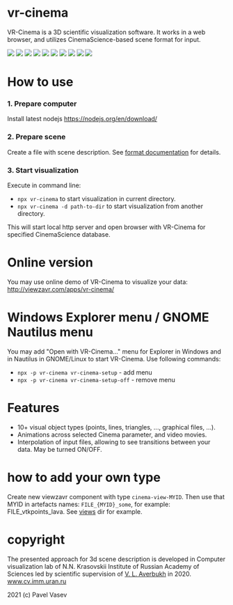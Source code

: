 # vr-cinema

VR-Cinema is a 3D scientific visualization software. It works in a web browser, and utilizes CinemaScience-based scene format for input.


![](http://showtime.lact.in/resizer_st/fit/160/160//files/visual/2020-03-12/2020-03-12-at-11-47-04.gif)
![](http://showtime.lact.in/resizer_st/fit/160/160//files/visual/2020-03-12/2020-03-12-at-14-13-10.png)
![](http://showtime.lact.in/resizer_st/fit/160/160//files/visual/2020-03-12/2020-03-12-at-14-24-20.png)
![](http://showtime.lact.in/resizer_st/fit/160/160//files/visual/2020-03-11/2020-03-11-at-14-25-15.png)
![](http://showtime.lact.in/resizer_st/fit/160/160//files/visual/2020-03-11/2020-03-11-at-10-35-30.png)
![](http://showtime.lact.in/resizer_st/fit/160/160//files/visual/2020-03-05/2020-03-05-at-14-16-05.png)
![](http://showtime.lact.in/resizer_st/fit/160/160//files/visual/2020-03-04/2020-03-04-at-13-43-27.png)
![](http://showtime.lact.in/resizer_st/fit/160/160//files/visual/2020-03-02/2020-03-02-at-20-28-43.png)
![](http://showtime.lact.in/resizer_st/fit/160/160//files/visual/2020-03-02/2020-03-02-at-22-47-20.png)
![](http://showtime.lact.in/resizer_st/fit/160/160//files/visual/2020-03-02/2020-03-02-at-20-29-14.png)


# How to use

### 1. Prepare computer
Install latest nodejs https://nodejs.org/en/download/

### 2. Prepare scene

Create a file with scene description. See [format documentation](format.md) for details.

### 3. Start visualization

Execute in command line:
* `npx vr-cinema` to start visualization in current directory.
* `npx vr-cinema -d path-to-dir` to start visualization from another directory.

This will start local http server and open browser with VR-Cinema for specified CinemaScience database.

# Online version

You may use online demo of VR-Cinema to visualize your data: http://viewzavr.com/apps/vr-cinema/

# Windows Explorer menu / GNOME Nautilus menu

You may add "Open with VR-Cinema..." menu for Explorer in Windows and in Nautilus in GNOME/Linux
to start VR-Cinema. Use following commands:
* `npx -p vr-cinema vr-cinema-setup` - add menu
* `npx -p vr-cinema vr-cinema-setup-off` - remove menu

# Features

* 10+ visual object types (points, lines, triangles, ..., graphical files, ...).
* Animations across selected Cinema parameter, and video movies.
* Interpolation of input files, allowing to see transitions between your data. May be turned ON/OFF.

# how to add your own type

Create new viewzavr component with type `cinema-view-MYID`.
Then use that MYID in artefacts names: `FILE_{MYID}_some`, for example: FILE_vtkpoints_lava.
See [views](views) dir for example.

# copyright

The presented approach for 3d scene description is developed in Computer visualization lab 
of N.N. Krasovskii Institute of Russian Academy of Sciences led by scientific supervision 
of [V. L. Averbukh](https://www.researchgate.net/profile/Vladimir_Averbukh) in 2020. www.cv.imm.uran.ru

2021 (c) Pavel Vasev

